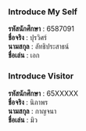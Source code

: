 ### Introduce My Self
**รหัสนักศึกษา**  : 6587091<br>
**ชื่อจริง** : ปุรวิศร์<br>
**นามสกุล** : ลัทธิประสาธน์<br>
**ชื่อเล่น** : เอก<br>

### Introduce Visitor
**รหัสนักศึกษา**  : 65XXXXX<br>
**ชื่อจริง** : นิภาพร<br>
**นามสกุล** : กาญจนา<br>
**ชื่อเล่น** : มิว<br>